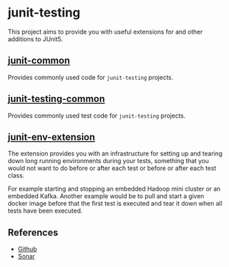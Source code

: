# junit-testing

This project aims to provide you with useful extensions for and other additions to JUnit5.


## [junit-common](https://github.com/coldrye-java/junit-testing/tree/master/junit-common)

Provides commonly used code for ``junit-testing`` projects.


## [junit-testing-common](https://github.com/coldrye-java/junit-testing/tree/master/junit-testing-common)

Provides commonly used test code for ``junit-testing`` projects.


## [junit-env-extension](https://github.com/coldrye-java/junit-testing/tree/master/junit-env-extension)

The extension provides you with an infrastructure for setting up and tearing down long
running environments during your tests, something that you would not want to do before
or after each test or before or after each test class.

For example starting and stopping an embedded Hadoop mini cluster or an embedded Kafka.
Another example would be to pull and start a given docker image before that the first
test is executed and tear it down when all tests have been executed.


## References

- [Github](https://github.com/coldrye-java/junit-testing)
- [Sonar](http://coldrye.eu:9000/dashboard?id=eu.coldrye.junit%3Ajunit-testing)
